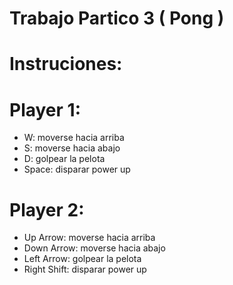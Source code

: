 # Trabajo Partico 3 ( Pong )

# Instruciones:

# Player 1:
- W: moverse hacia arriba
- S: moverse hacia abajo
- D: golpear la pelota
- Space: disparar power up

# Player 2:
- Up Arrow: moverse hacia arriba
- Down Arrow: moverse hacia abajo
- Left Arrow: golpear la pelota
- Right Shift: disparar power up